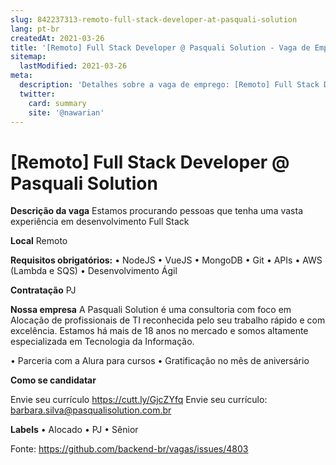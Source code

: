 ```yaml
---
slug: 842237313-remoto-full-stack-developer-at-pasquali-solution
lang: pt-br
createdAt: 2021-03-26
title: '[Remoto] Full Stack Developer @ Pasquali Solution - Vaga de Emprego'
sitemap:
  lastModified: 2021-03-26
meta:
  description: 'Detalhes sobre a vaga de emprego: [Remoto] Full Stack Developer @ Pasquali Solution'
  twitter:
    card: summary
    site: '@nawarian'
---
```


# [Remoto] Full Stack Developer @ Pasquali Solution

**Descrição da vaga**
Estamos procurando pessoas que tenha uma vasta experiência em desenvolvimento Full Stack 

**Local**
Remoto

**Requisitos obrigatórios:**
•	NodeJS
•	VueJS
•	MongoDB
•	Git
•	APIs
•	AWS (Lambda e SQS)
•	Desenvolvimento Ágil

**Contratação**
PJ

**Nossa empresa**
A Pasquali Solution é uma consultoria com foco em Alocação de profissionais de TI reconhecida pelo seu trabalho rápido e com excelência.
Estamos há mais de 18 anos no mercado e somos altamente especializada em Tecnologia da Informação.

•	Parceria com a Alura para cursos
•	Gratificação no mês de aniversário

**Como se candidatar**

Envie seu currículo https://cutt.ly/GjcZYfq
Envie seu currículo: barbara.silva@pasqualisolution.com.br

**Labels**
•	Alocado
•	PJ
•	Sênior




Fonte: https://github.com/backend-br/vagas/issues/4803